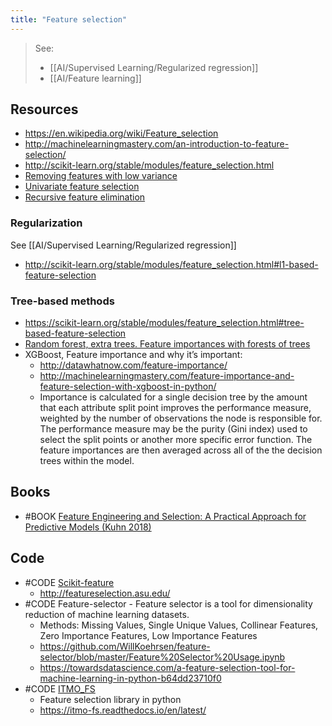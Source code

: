 ```yaml
---
title: "Feature selection"
---
```


> See:
> - [[AI/Supervised Learning/Regularized regression]]
> - [[AI/Feature learning]]

## Resources
- https://en.wikipedia.org/wiki/Feature_selection
- http://machinelearningmastery.com/an-introduction-to-feature-selection/
- http://scikit-learn.org/stable/modules/feature_selection.html
- [Removing features with low variance](http://scikit-learn.org/stable/modules/feature_selection.html#removing-features-with-low-variance)
- [Univariate feature selection](http://scikit-learn.org/stable/modules/feature_selection.html#univariate-feature-selection)
- [Recursive feature elimination](http://scikit-learn.org/stable/modules/feature_selection.html#recursive-feature-elimination)
 
### Regularization
See [[AI/Supervised Learning/Regularized regression]]
- http://scikit-learn.org/stable/modules/feature_selection.html#l1-based-feature-selection

### Tree-based methods
- https://scikit-learn.org/stable/modules/feature_selection.html#tree-based-feature-selection
- [Random forest, extra trees. Feature importances with forests of trees](http://scikit-learn.org/stable/auto_examples/ensemble/plot_forest_importances.html)
- XGBoost, Feature importance and why it’s important: 
	- http://datawhatnow.com/feature-importance/
	- http://machinelearningmastery.com/feature-importance-and-feature-selection-with-xgboost-in-python/
	- Importance is calculated for a single decision tree by the amount that each attribute split point improves the performance measure, weighted by the number of observations the node is responsible for. The performance measure may be the purity (Gini index) used to select the split points or another more specific error function. The feature importances are then averaged across all of the the decision trees within the model.

## Books
- #BOOK [Feature Engineering and Selection: A Practical Approach for Predictive Models (Kuhn 2018)](http://www.feat.engineering/index.html)

## Code 
- #CODE [Scikit-feature](https://github.com/jundongl/scikit-feature)
	- http://featureselection.asu.edu/
- #CODE Feature-selector - Feature selector is a tool for dimensionality reduction of machine learning datasets.
	- Methods: Missing Values, Single Unique Values, Collinear Features, Zero Importance Features, Low Importance Features
    - https://github.com/WillKoehrsen/feature-selector/blob/master/Feature%20Selector%20Usage.ipynb
    - https://towardsdatascience.com/a-feature-selection-tool-for-machine-learning-in-python-b64dd23710f0
- #CODE [ITMO_FS](https://github.com/ctlab/ITMO_FS)
	- Feature selection library in python
	- https://itmo-fs.readthedocs.io/en/latest/